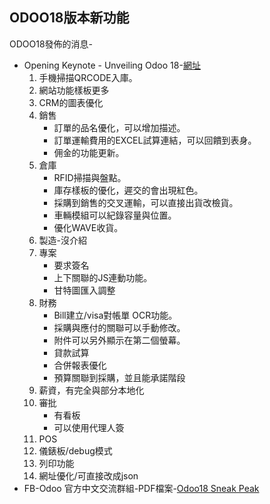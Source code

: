## ODOO18版本新功能
ODOO18發佈的消息-
  + Opening Keynote - Unveiling Odoo 18-[網址](https://www.youtube.com/watch?v=e9IUsktODPg)
    1. 手機掃描QRCODE入庫。
    2. 網站功能樣板更多
    3. CRM的圖表優化
    4. 銷售
       + 訂單的品名優化，可以增加描述。
       + 訂單運輸費用的EXCEL試算連結，可以回饋到表身。
       + 佣金的功能更新。
    5. 倉庫
       + RFID掃描與盤點。
       + 庫存樣板的優化，遲交的會出現紅色。
       + 採購到銷售的交叉運輸，可以直接出貨改檢貨。
       + 車輛模組可以紀錄容量與位置。
       + 優化WAVE收貨。
    6.  製造-沒介紹
    7.  專案
        + 要求簽名
        + 上下關聯的JS連動功能。
        + 甘特圖匯入調整
    8.  財務
        + Bill建立/visa對帳單  OCR功能。
        + 採購與應付的關聯可以手動修改。
        + 附件可以另外顯示在第二個螢幕。
        + 貸款試算
        + 合併報表優化
        + 預算關聯到採購，並且能承諾階段
    9. 薪資，有完全與部分本地化
    10.  審批
         + 有看板
         + 可以使用代理人簽
    11.  POS
    12.  儀錶板/debug模式
    13.  列印功能
    14.  網址優化/可直接改成json
  + FB-Odoo 官方中文交流群組-PDF檔案-[Odoo18 Sneak Peak](https://www.facebook.com/download/457430710211485/Odoo18%20Sneak%20Peak.pdf?av=1190407304&eav=AfYKOUExZR61MAOqq3GVaCghJa5qkCtC_Mnsve0CL81IW_YYolWB7FWqz2xsFZkvSbQ&paipv=0&hash=AcqmEqL1W6DGx9iMV1k&__cft__[0]=AZX1ffG40BTfX5E1cGeTAI7qDHk0Plg4WnSRNVOOikdyDGsqfr6jXXbwvtXdvEEzTME4dkohn_qOk3052wP9Zxb9ZWzMmzvUflHO8pIKIB-PbiiETuOOjsNff7mq-sWlpWUD5GPjoYP2HwSu3xj-cTgyJPBz8l8jLLZvxjxUHcuBiTO55vXlx67rXpDXYQEDdQgNnSNsLoI8RZeiCFYSjyLXyGRC75_qt2k700frQEs_2QD9Zx-aR9mUuWcIJ7WtewQ&__tn__=H-R)

